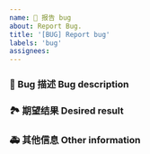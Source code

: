 ```yaml
---
name: 🐛 报告 bug
about: Report Bug.
title: '[BUG] Report bug'
labels: 'bug'
assignees:
---
```


### 🐛 Bug 描述 Bug description

<!-- 请在上方详细地描述 bug，让大家都能理解。 -->
<!-- Please describe the bug in detail above so that everyone can understand. -->

### 🏞 期望结果 Desired result

<!-- 请在上方描述你原本期望看到的结果。 -->
<!-- Please describe above what you expected to see. -->

### 🚑 其他信息 Other information

<!-- 请在上方输入，如截图等其他信息。-->
<!-- Please enter other information such as screenshots above. -->

<!-- From: https://github.com/one-template/issue-template -->
